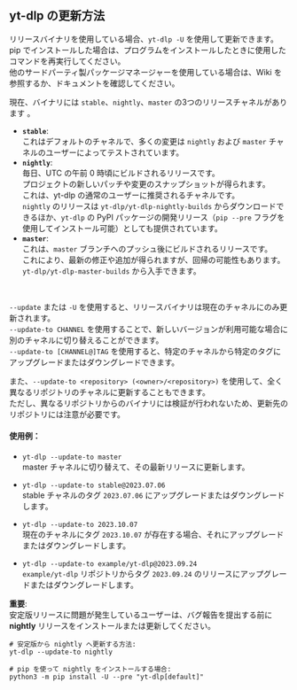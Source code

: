 ## yt-dlp の更新方法

リリースバイナリを使用している場合、`yt-dlp -U` を使用して更新できます。<br>
pip でインストールした場合は、プログラムをインストールしたときに使用したコマンドを再実行してください。<br>
他のサードパーティ製パッケージマネージャーを使用している場合は、Wiki を参照するか、ドキュメントを確認してください。

現在、バイナリには `stable`、`nightly`、`master` の3つのリリースチャネルがあります 。

- **`stable`**: <br>
これはデフォルトのチャネルで、多くの変更は `nightly` および `master` チャネルのユーザーによってテストされています。
- **`nightly`**: <br>
毎日、UTC の午前 0 時頃にビルドされるリリースです。<br>
プロジェクトの新しいパッチや変更のスナップショットが得られます。<br>
これは、yt-dlp の通常のユーザーに推奨されるチャネルです。<br>
`nightly` のリリースは `yt-dlp/yt-dlp-nightly-builds` からダウンロードできるほか、`yt-dlp` の PyPI パッケージの開発リリース（`pip --pre` フラグを使用してインストール可能）としても提供されています。
- **`master`**: <br>
これは、`master` ブランチへのプッシュ後にビルドされるリリースです。<br>
これにより、最新の修正や追加が得られますが、回帰の可能性もあります。<br>
`yt-dlp/yt-dlp-master-builds` から入手できます。

<br>

`--update` または `-U` を使用すると、リリースバイナリは現在のチャネルにのみ更新されます。<br>
`--update-to CHANNEL` を使用することで、新しいバージョンが利用可能な場合に別のチャネルに切り替えることができます。<br>
`--update-to [CHANNEL@]TAG` を使用すると、特定のチャネルから特定のタグにアップグレードまたはダウングレードできます。

また、`--update-to <repository> (<owner>/<repository>)` を使用して、全く異なるリポジトリのチャネルに更新することもできます。<br>
ただし、異なるリポジトリからのバイナリには検証が行われないため、更新先のリポジトリには注意が必要です。

#### 使用例：

- `yt-dlp --update-to master`<br>
  master チャネルに切り替えて、その最新リリースに更新します。

- `yt-dlp --update-to stable@2023.07.06`<br>
  stable チャネルのタグ `2023.07.06` にアップグレードまたはダウングレードします。

- `yt-dlp --update-to 2023.10.07`<br>
  現在のチャネルにタグ `2023.10.07` が存在する場合、それにアップグレードまたはダウングレードします。

- `yt-dlp --update-to example/yt-dlp@2023.09.24`<br>
  `example/yt-dlp` リポジトリからタグ `2023.09.24` のリリースにアップグレードまたはダウングレードします。


**重要**:<br>
安定版リリースに問題が発生しているユーザーは、バグ報告を提出する前に **nightly** リリースをインストールまたは更新してください。

```
# 安定版から nightly へ更新する方法:
yt-dlp --update-to nightly

# pip を使って nightly をインストールする場合:
python3 -m pip install -U --pre "yt-dlp[default]"
```